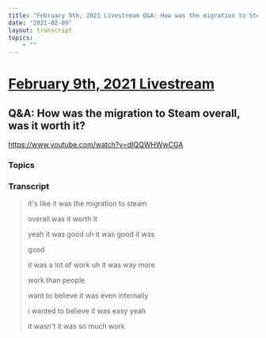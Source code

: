 ```yaml
---
title: "February 9th, 2021 Livestream Q&A: How was the migration to Steam overall, was it worth it?"
date: "2021-02-09"
layout: transcript
topics:
    - ""
---
```

# [February 9th, 2021 Livestream](../2021-02-09.md)
## Q&A: How was the migration to Steam overall, was it worth it?
https://www.youtube.com/watch?v=dIQQWHWwCGA

### Topics


### Transcript

> it's like it was the migration to steam
>
> overall was it worth it
>
> yeah it was good uh it was good it was
>
> good
>
> it was a lot of work uh it was way more
>
> work than people
>
> want to believe it was even internally
>
> i wanted to believe it was easy yeah
>
> it wasn't it was so much work
>

